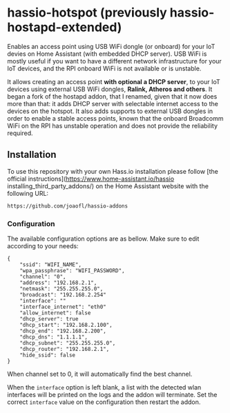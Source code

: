 # hassio-hotspot (previously hassio-hostapd-extended)
Enables an access point using USB WiFi dongle (or onboard) for your IoT devies on Home Assistant (with embedded DHCP server). USB WiFi is mostly useful if you want to have a different network infrastructure for your IoT devices, and the RPI onboard WiFi is not available or is unstable.

It allows creating an access point **with optional a DHCP server**, to your IoT devices using external USB WiFi dongles, **Ralink, Atheros and others**. It began a fork of the hostapd addon, that I renamed, given that it now does more than that: it adds DHCP server with selectable internet access to the devices on the hotspot. It also adds supports to external USB dongles in order to enable a stable access points, known that the onboard Broadcomm WiFi on the RPI has unstable operation and does not provide the reliability required.

## Installation

To use this repository with your own Hass.io installation please follow [the official instructions](https://www.home-assistant.io/hassio installing_third_party_addons/) on the Home Assistant website with the following URL:

```txt
https://github.com/joaofl/hassio-addons
```

### Configuration

The available configuration options are as bellow. Make sure to edit
according to your needs:

```
{
    "ssid": "WIFI_NAME",
    "wpa_passphrase": "WIFI_PASSWORD",
    "channel": "0",
    "address": "192.168.2.1",
    "netmask": "255.255.255.0",
    "broadcast": "192.168.2.254"
    "interface": ""
    "interface_internet": "eth0"
    "allow_internet": false
    "dhcp_server": true
    "dhcp_start": "192.168.2.100",
    "dhcp_end": "192.168.2.200",
    "dhcp_dns": "1.1.1.1",
    "dhcp_subnet": "255.255.255.0",
    "dhcp_router": "192.168.2.1",
    "hide_ssid": false
}

```
When channel set to 0, it will automatically find the best channel. 

When the `interface` option is left blank, a list with the detected wlan
interfaces will be printed on the logs and the addon will terminate. Set
the correct `interface` value on the configuration then restart the addon.
